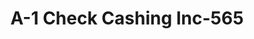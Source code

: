 ---
f_zip-code: 71282
f_state-code: LA
title: A-1 Check Cashing Inc-565
f_phone: 318-574-4411
f_city-only: Tallulah
f_address: 119 South Chestnut Street Tallulah
f_location-unique-id: '565'
slug: a-1-check-cashing-inc-565
updated-on: '2024-05-30T13:46:58.046Z'
created-on: '2024-05-30T13:36:59.803Z'
published-on: '2024-05-30T13:54:32.469Z'
f_city-state: cms/city/tallulah-la.md
f_company: cms/company/a-1-check-cashing-inc.md
f_state: cms/state/louisiana.md
layout: '[payday-loan].html'
tags: payday-loan
---